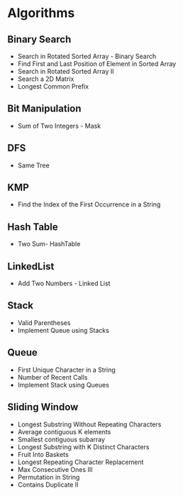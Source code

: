 # Algorithms

## Binary Search
 - Search in Rotated Sorted Array - Binary Search
 - Find First and Last Position of Element in Sorted Array
 - Search in Rotated Sorted Array II
 - Search a 2D Matrix
 - Longest Common Prefix

## Bit Manipulation
 - Sum of Two Integers - Mask

## DFS
 - Same Tree
## KMP
 - Find the Index of the First Occurrence in a String

## Hash Table
 - Two Sum- HashTable

## LinkedList
 - Add Two Numbers - Linked List

## Stack
 - Valid Parentheses
 - Implement Queue using Stacks

## Queue
 - First Unique Character in a String
 - Number of Recent Calls
 - Implement Stack using Queues

## Sliding Window
 - Longest Substring Without Repeating Characters
 - Average contiguous K elements
 - Smallest contiguous subarray
 - Longest Substring with K Distinct Characters
 - Fruit Into Baskets
 - Longest Repeating Character Replacement
 - Max Consecutive Ones III
 - Permutation in String
 - Contains Duplicate II